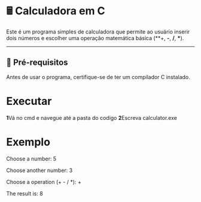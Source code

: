 # 🖩 Calculadora em C  

Este é um programa simples de calculadora que permite ao usuário inserir dois números e escolher uma operação matemática básica (**+, **-**, **/**, **\***).  

---

## 🔧 **Pré-requisitos**  

Antes de usar o programa, certifique-se de ter um compilador C instalado.
# **Executar**

**1**Vá no cmd e navegue até a pasta do codigo
**2**Escreva calculator.exe

# **Exemplo**
Choose a number:  5

Choose another number:  3

Choose a operation (+ - / *): +

The result is: 8


